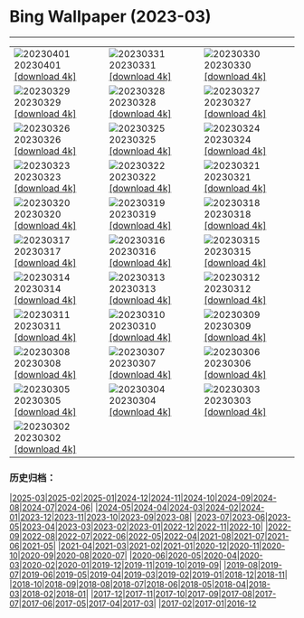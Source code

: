 # Bing Wallpaper (2023-03)
**************

<table><tr><td><img class="wallpaper" src="https://www.bing.com/th?id=OHR.JavaBromo_JA-JP8216089017_1920x1080.jpg" alt="20230401"> 20230401 <a href="https://www.bing.com/th?id=OHR.JavaBromo_JA-JP8216089017_UHD.jpg">[download 4k]</a></td><td><img class="wallpaper" src="https://www.bing.com/th?id=OHR.SteyrRiver_JA-JP7431516519_1920x1080.jpg" alt="20230331"> 20230331 <a href="https://www.bing.com/th?id=OHR.SteyrRiver_JA-JP7431516519_UHD.jpg">[download 4k]</a></td><td><img class="wallpaper" src="https://www.bing.com/th?id=OHR.PeacockFeathers_JA-JP8020254478_1920x1080.jpg" alt="20230330"> 20230330 <a href="https://www.bing.com/th?id=OHR.PeacockFeathers_JA-JP8020254478_UHD.jpg">[download 4k]</a></td></tr><tr><td><img class="wallpaper" src="https://www.bing.com/th?id=OHR.NuzzleManatee_JA-JP7643985529_1920x1080.jpg" alt="20230329"> 20230329 <a href="https://www.bing.com/th?id=OHR.NuzzleManatee_JA-JP7643985529_UHD.jpg">[download 4k]</a></td><td><img class="wallpaper" src="https://www.bing.com/th?id=OHR.MWDolomites_JA-JP6615150249_1920x1080.jpg" alt="20230328"> 20230328 <a href="https://www.bing.com/th?id=OHR.MWDolomites_JA-JP6615150249_UHD.jpg">[download 4k]</a></td><td><img class="wallpaper" src="https://www.bing.com/th?id=OHR.NYCClouds_JA-JP8300567646_1920x1080.jpg" alt="20230327"> 20230327 <a href="https://www.bing.com/th?id=OHR.NYCClouds_JA-JP8300567646_UHD.jpg">[download 4k]</a></td></tr><tr><td><img class="wallpaper" src="https://www.bing.com/th?id=OHR.WildAnza_JA-JP8401293305_1920x1080.jpg" alt="20230326"> 20230326 <a href="https://www.bing.com/th?id=OHR.WildAnza_JA-JP8401293305_UHD.jpg">[download 4k]</a></td><td><img class="wallpaper" src="https://www.bing.com/th?id=OHR.CecilBrewerStaircase_JA-JP5436692403_1920x1080.jpg" alt="20230325"> 20230325 <a href="https://www.bing.com/th?id=OHR.CecilBrewerStaircase_JA-JP5436692403_UHD.jpg">[download 4k]</a></td><td><img class="wallpaper" src="https://www.bing.com/th?id=OHR.WildGarlic_JA-JP5100980963_1920x1080.jpg" alt="20230324"> 20230324 <a href="https://www.bing.com/th?id=OHR.WildGarlic_JA-JP5100980963_UHD.jpg">[download 4k]</a></td></tr><tr><td><img class="wallpaper" src="https://www.bing.com/th?id=OHR.LuebeckCityGate_JA-JP3505171725_1920x1080.jpg" alt="20230323"> 20230323 <a href="https://www.bing.com/th?id=OHR.LuebeckCityGate_JA-JP3505171725_UHD.jpg">[download 4k]</a></td><td><img class="wallpaper" src="https://www.bing.com/th?id=OHR.LakePowellAerial_JA-JP3314400554_1920x1080.jpg" alt="20230322"> 20230322 <a href="https://www.bing.com/th?id=OHR.LakePowellAerial_JA-JP3314400554_UHD.jpg">[download 4k]</a></td><td><img class="wallpaper" src="https://www.bing.com/th?id=OHR.PurpleCrocus_JA-JP3096811361_1920x1080.jpg" alt="20230321"> 20230321 <a href="https://www.bing.com/th?id=OHR.PurpleCrocus_JA-JP3096811361_UHD.jpg">[download 4k]</a></td></tr><tr><td><img class="wallpaper" src="https://www.bing.com/th?id=OHR.ColourDay_JA-JP2821743864_1920x1080.jpg" alt="20230320"> 20230320 <a href="https://www.bing.com/th?id=OHR.ColourDay_JA-JP2821743864_UHD.jpg">[download 4k]</a></td><td><img class="wallpaper" src="https://www.bing.com/th?id=OHR.BarnOwlWinter_JA-JP4202222314_1920x1080.jpg" alt="20230319"> 20230319 <a href="https://www.bing.com/th?id=OHR.BarnOwlWinter_JA-JP4202222314_UHD.jpg">[download 4k]</a></td><td><img class="wallpaper" src="https://www.bing.com/th?id=OHR.MarsTars_JA-JP7289080532_1920x1080.jpg" alt="20230318"> 20230318 <a href="https://www.bing.com/th?id=OHR.MarsTars_JA-JP7289080532_UHD.jpg">[download 4k]</a></td></tr><tr><td><img class="wallpaper" src="https://www.bing.com/th?id=OHR.BallyvooneyCove_JA-JP7014122582_1920x1080.jpg" alt="20230317"> 20230317 <a href="https://www.bing.com/th?id=OHR.BallyvooneyCove_JA-JP7014122582_UHD.jpg">[download 4k]</a></td><td><img class="wallpaper" src="https://www.bing.com/th?id=OHR.ChengduPanda_JA-JP6801734483_1920x1080.jpg" alt="20230316"> 20230316 <a href="https://www.bing.com/th?id=OHR.ChengduPanda_JA-JP6801734483_UHD.jpg">[download 4k]</a></td><td><img class="wallpaper" src="https://www.bing.com/th?id=OHR.AgueroSpain_JA-JP6121503276_1920x1080.jpg" alt="20230315"> 20230315 <a href="https://www.bing.com/th?id=OHR.AgueroSpain_JA-JP6121503276_UHD.jpg">[download 4k]</a></td></tr><tr><td><img class="wallpaper" src="https://www.bing.com/th?id=OHR.CyprusMaze_JA-JP5885835896_1920x1080.jpg" alt="20230314"> 20230314 <a href="https://www.bing.com/th?id=OHR.CyprusMaze_JA-JP5885835896_UHD.jpg">[download 4k]</a></td><td><img class="wallpaper" src="https://www.bing.com/th?id=OHR.LongWharf_JA-JP5630478017_1920x1080.jpg" alt="20230313"> 20230313 <a href="https://www.bing.com/th?id=OHR.LongWharf_JA-JP5630478017_UHD.jpg">[download 4k]</a></td><td><img class="wallpaper" src="https://www.bing.com/th?id=OHR.TheaterRomania_JA-JP5242911484_1920x1080.jpg" alt="20230312"> 20230312 <a href="https://www.bing.com/th?id=OHR.TheaterRomania_JA-JP5242911484_UHD.jpg">[download 4k]</a></td></tr><tr><td><img class="wallpaper" src="https://www.bing.com/th?id=OHR.Fukushima2023_JA-JP4630434917_1920x1080.jpg" alt="20230311"> 20230311 <a href="https://www.bing.com/th?id=OHR.Fukushima2023_JA-JP4630434917_UHD.jpg">[download 4k]</a></td><td><img class="wallpaper" src="https://www.bing.com/th?id=OHR.EdaleValley_JA-JP4269904879_1920x1080.jpg" alt="20230310"> 20230310 <a href="https://www.bing.com/th?id=OHR.EdaleValley_JA-JP4269904879_UHD.jpg">[download 4k]</a></td><td><img class="wallpaper" src="https://www.bing.com/th?id=OHR.WaimeaRainbow_JA-JP4261637321_1920x1080.jpg" alt="20230309"> 20230309 <a href="https://www.bing.com/th?id=OHR.WaimeaRainbow_JA-JP4261637321_UHD.jpg">[download 4k]</a></td></tr><tr><td><img class="wallpaper" src="https://www.bing.com/th?id=OHR.IntlWomensDayChange_JA-JP4020682883_1920x1080.jpg" alt="20230308"> 20230308 <a href="https://www.bing.com/th?id=OHR.IntlWomensDayChange_JA-JP4020682883_UHD.jpg">[download 4k]</a></td><td><img class="wallpaper" src="https://www.bing.com/th?id=OHR.YuanyangChina_JA-JP3696501560_1920x1080.jpg" alt="20230307"> 20230307 <a href="https://www.bing.com/th?id=OHR.YuanyangChina_JA-JP3696501560_UHD.jpg">[download 4k]</a></td><td><img class="wallpaper" src="https://www.bing.com/th?id=OHR.IcelandHorses_JA-JP3317505817_1920x1080.jpg" alt="20230306"> 20230306 <a href="https://www.bing.com/th?id=OHR.IcelandHorses_JA-JP3317505817_UHD.jpg">[download 4k]</a></td></tr><tr><td><img class="wallpaper" src="https://www.bing.com/th?id=OHR.Waterleidingduinen_JA-JP5712335210_1920x1080.jpg" alt="20230305"> 20230305 <a href="https://www.bing.com/th?id=OHR.Waterleidingduinen_JA-JP5712335210_UHD.jpg">[download 4k]</a></td><td><img class="wallpaper" src="https://www.bing.com/th?id=OHR.PicoVolcano_JA-JP2263214276_1920x1080.jpg" alt="20230304"> 20230304 <a href="https://www.bing.com/th?id=OHR.PicoVolcano_JA-JP2263214276_UHD.jpg">[download 4k]</a></td><td><img class="wallpaper" src="https://www.bing.com/th?id=OHR.DollsFestival2023_JA-JP1535577982_1920x1080.jpg" alt="20230303"> 20230303 <a href="https://www.bing.com/th?id=OHR.DollsFestival2023_JA-JP1535577982_UHD.jpg">[download 4k]</a></td></tr><tr><td><img class="wallpaper" src="https://www.bing.com/th?id=OHR.NegratinSpain_JA-JP8343250865_1920x1080.jpg" alt="20230302"> 20230302 <a href="https://www.bing.com/th?id=OHR.NegratinSpain_JA-JP8343250865_UHD.jpg">[download 4k]</a></td><td></td><td></td></tr></table>

### 历史归档：

|[2025-03](/../2025-03/2025-03.md)|[2025-02](/../2025-02/2025-02.md)|[2025-01](/../2025-01/2025-01.md)|[2024-12](/../2024-12/2024-12.md)|[2024-11](/../2024-11/2024-11.md)|[2024-10](/../2024-10/2024-10.md)|[2024-09](/../2024-09/2024-09.md)|[2024-08](/../2024-08/2024-08.md)|[2024-07](/../2024-07/2024-07.md)|[2024-06](/../2024-06/2024-06.md)|
|[2024-05](/../2024-05/2024-05.md)|[2024-04](/../2024-04/2024-04.md)|[2024-03](/../2024-03/2024-03.md)|[2024-02](/../2024-02/2024-02.md)|[2024-01](/../2024-01/2024-01.md)|[2023-12](/../2023-12/2023-12.md)|[2023-11](/../2023-11/2023-11.md)|[2023-10](/../2023-10/2023-10.md)|[2023-09](/../2023-09/2023-09.md)|[2023-08](/../2023-08/2023-08.md)|
|[2023-07](/../2023-07/2023-07.md)|[2023-06](/../2023-06/2023-06.md)|[2023-05](/../2023-05/2023-05.md)|[2023-04](/../2023-04/2023-04.md)|[2023-03](/2023-03.md)|[2023-02](/../2023-02/2023-02.md)|[2023-01](/../2023-01/2023-01.md)|[2022-12](/../2022-12/2022-12.md)|[2022-11](/../2022-11/2022-11.md)|[2022-10](/../2022-10/2022-10.md)|
|[2022-09](/../2022-09/2022-09.md)|[2022-08](/../2022-08/2022-08.md)|[2022-07](/../2022-07/2022-07.md)|[2022-06](/../2022-06/2022-06.md)|[2022-05](/../2022-05/2022-05.md)|[2022-04](/../2022-04/2022-04.md)|[2021-08](/../2021-08/2021-08.md)|[2021-07](/../2021-07/2021-07.md)|[2021-06](/../2021-06/2021-06.md)|[2021-05](/../2021-05/2021-05.md)|
|[2021-04](/../2021-04/2021-04.md)|[2021-03](/../2021-03/2021-03.md)|[2021-02](/../2021-02/2021-02.md)|[2021-01](/../2021-01/2021-01.md)|[2020-12](/../2020-12/2020-12.md)|[2020-11](/../2020-11/2020-11.md)|[2020-10](/../2020-10/2020-10.md)|[2020-09](/../2020-09/2020-09.md)|[2020-08](/../2020-08/2020-08.md)|[2020-07](/../2020-07/2020-07.md)|
|[2020-06](/../2020-06/2020-06.md)|[2020-05](/../2020-05/2020-05.md)|[2020-04](/../2020-04/2020-04.md)|[2020-03](/../2020-03/2020-03.md)|[2020-02](/../2020-02/2020-02.md)|[2020-01](/../2020-01/2020-01.md)|[2019-12](/../2019-12/2019-12.md)|[2019-11](/../2019-11/2019-11.md)|[2019-10](/../2019-10/2019-10.md)|[2019-09](/../2019-09/2019-09.md)|
|[2019-08](/../2019-08/2019-08.md)|[2019-07](/../2019-07/2019-07.md)|[2019-06](/../2019-06/2019-06.md)|[2019-05](/../2019-05/2019-05.md)|[2019-04](/../2019-04/2019-04.md)|[2019-03](/../2019-03/2019-03.md)|[2019-02](/../2019-02/2019-02.md)|[2019-01](/../2019-01/2019-01.md)|[2018-12](/../2018-12/2018-12.md)|[2018-11](/../2018-11/2018-11.md)|
|[2018-10](/../2018-10/2018-10.md)|[2018-09](/../2018-09/2018-09.md)|[2018-08](/../2018-08/2018-08.md)|[2018-07](/../2018-07/2018-07.md)|[2018-06](/../2018-06/2018-06.md)|[2018-05](/../2018-05/2018-05.md)|[2018-04](/../2018-04/2018-04.md)|[2018-03](/../2018-03/2018-03.md)|[2018-02](/../2018-02/2018-02.md)|[2018-01](/../2018-01/2018-01.md)|
|[2017-12](/../2017-12/2017-12.md)|[2017-11](/../2017-11/2017-11.md)|[2017-10](/../2017-10/2017-10.md)|[2017-09](/../2017-09/2017-09.md)|[2017-08](/../2017-08/2017-08.md)|[2017-07](/../2017-07/2017-07.md)|[2017-06](/../2017-06/2017-06.md)|[2017-05](/../2017-05/2017-05.md)|[2017-04](/../2017-04/2017-04.md)|[2017-03](/../2017-03/2017-03.md)|
|[2017-02](/../2017-02/2017-02.md)|[2017-01](/../2017-01/2017-01.md)|[2016-12](/../2016-12/2016-12.md)